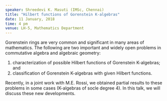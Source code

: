 ```yaml
---
speaker: Shreedevi K. Masuti (IMSc, Chennai)
title: "Hilbert functions of Gorenstein K-algebras"
date: 11 January, 2018
time: 4 pm
venue: LH-5, Mathematics Department
---
```


Gorenstein rings are very common and significant in many areas of mathematics. 
The following are two important and widely open problems in commutative algebra and algebraic geometry:
1. characterization of possible Hilbert functions of Gorenstein K-algebras; and
2. classification of Gorenstein K-algebras with given Hilbert functions.

Recently, in a joint work with M.E. Rossi, we obtained partial results to these problems in some cases
(K-algebras of socle degree 4). In this talk, we will discuss these new developments.

